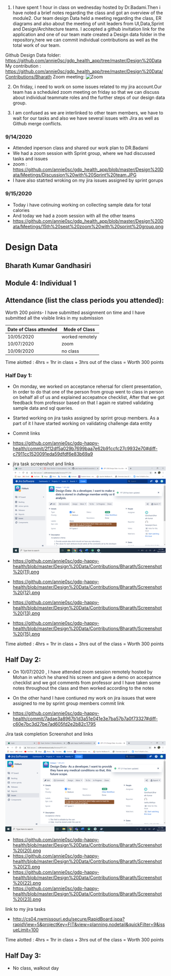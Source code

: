 1. I have spent 1 hour in class on wednesday hosted by Dr.Badami.Then i have noted a brief notes regarding the class and got an overview of the module2. Our team design Data held a meeting regarding the class, ER diagrams and also about the meeting of unit leaders from UI,Data,Sprint and Design/Architecture teams. I accepted a github invitation link for the application and one of our team mate created a Design data folder in the repository,here we can commit individual contributions as well as the total work of our team.

Github Design Data folder: https://github.com/annie0sc/gdp_health_app/tree/master/Design%20Data
My contribution : https://github.com/annie0sc/gdp_health_app/tree/master/Design%20Data/Contributions/Bharath
Zoom meeting: ![Zoom](https://github.com/annie0sc/gdp_health_app/blob/master/Design%20Data/Zoom_Meeting.png)

2. On friday, i need to work on some issues related to my jira account.Our team has a scheduled zoom meeting on friday so that we can discuss about individual teammate roles and the further steps of our design data group.

3. I am confused as we are interlinked to other team members, we have to wait for our tasks and also we have several issues with Jira as well as Github merge conflicts.
### 9/14/2020
- Attended inperson class and shared our work plan to DR.Badami
- We had a zoom session with Sprint group, where we had discussed tasks and issues 
- zoom : https://github.com/annie0sc/gdp_health_app/blob/master/Design%20Data/Meetings/Discussion%20with%20Sprint%20team.JPG
- I have also statrted wroking on my jira issues assigned by sprint gorups 
### 9/15/2020
- Today i have cotinuing working on collecting sample data for total calories 
- And today we had a zoom session with all the other teams 
- https://github.com/annie0sc/gdp_health_app/blob/master/Design%20Data/Meetings/15th%20sept%20zoom%20with%20sprint%20group.png



# Design Data 
## Bharath Kumar Gandhasiri
## Module 4: Individual 1
## Attendance (list the class periods you attended):
Worth 200 points- I have submitted assignment on time and I have submitted all the visible links in my submission 

| Date of Class attended | Mode of Class |
|------------------------|---------------|
| 10/05/2020 |  worked remotely |
| 10/07/2020 | zoom |
| 10/09/2020 | no class | 

Time alotted : 4hrs = 1hr in class + 3hrs out of the class = Worth 300 points

### Half Day 1:
- On monday, we worked on acceptance rehersal for client presentation, In order to do that one of the person from group went to class in person on behalf  all of us and explained accepatnce checklist, After that we got feedback from professor based on that I again re statred validating sample data and sql queries.
- Started working on jira tasks assigned by sprint group members. As a part of it I have started working on validating challenge data entity
- Commit links 

- https://github.com/annie0sc/gdp-happy-health/commit/2f12df5a029b7699baa7e62b91ccfc27c9932e70#diff-c7911cc1520091eda59dfdf6e83b69a9

- jira task screenshot and links 
![image](https://github.com/annie0sc/gdp-happy-health/blob/master/Design%20Data/Contributions/Bharath/Screenshot%20(10).png)
- https://github.com/annie0sc/gdp-happy-health/blob/master/Design%20Data/Contributions/Bharath/Screenshot%20(11).png
- https://github.com/annie0sc/gdp-happy-health/blob/master/Design%20Data/Contributions/Bharath/Screenshot%20(12).png
- https://github.com/annie0sc/gdp-happy-health/blob/master/Design%20Data/Contributions/Bharath/Screenshot%20(13).png
- https://github.com/annie0sc/gdp-happy-health/blob/master/Design%20Data/Contributions/Bharath/Screenshot%20(15).png

Time alotted : 4hrs = 1hr in class + 3hrs out of the class = Worth 300 points

## Half Day 2:
- On 10/07/2020 , I have attended zoom session remotely  hosted by Mohan in which he shared his screen and gave a demo on accepatnce checklist and we got comments from professor and I have taken some notes throughout the class and then worked according to the notes  
- On the other hand I have contiuned my work on jira issues that were assigned to me by sprint group members
commit link 

- https://github.com/annie0sc/gdp-happy-health/commit/7adae3a8967b1d3a51e041e3e7ba57b7a0f73327#diff-c60e7bc3d27be7ad605fd2e2b82c1795

Jira task completion Screenshot and links 

![image](https://github.com/annie0sc/gdp-happy-health/blob/master/Design%20Data/Contributions/Bharath/Screenshot%20(19).png)
- https://github.com/annie0sc/gdp-happy-health/blob/master/Design%20Data/Contributions/Bharath/Screenshot%20(20).png
- https://github.com/annie0sc/gdp-happy-health/blob/master/Design%20Data/Contributions/Bharath/Screenshot%20(21).png
- https://github.com/annie0sc/gdp-happy-health/blob/master/Design%20Data/Contributions/Bharath/Screenshot%20(22).png
- https://github.com/annie0sc/gdp-happy-health/blob/master/Design%20Data/Contributions/Bharath/Screenshot%20(23).png


link to my jira tasks 
- http://cs04.nwmissouri.edu/secure/RapidBoard.jspa?rapidView=5&projectKey=FIT&view=planning.nodetail&quickFilter=9&issueLimit=100

Time alotted : 4hrs = 1hr in class + 3hrs out of the class = Worth 300 points
## Half Day 3:
- No class, walkout day
